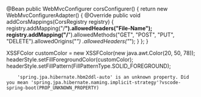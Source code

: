 @Bean
	public WebMvcConfigurer corsConfigurer() {
		return new WebMvcConfigurerAdapter() {
			@Override
			public void addCorsMappings(CorsRegistry registry) {
				registry.addMapping("/**").allowedHeaders("File-Name");
				registry.addMapping("/**").allowedMethods("GET", "POST", "PUT", "DELETE").allowedOrigins("*")
						.allowedHeaders("*");
			}
		};
	}



  XSSFColor customColor = new XSSFColor(new java.awt.Color(20, 50, 78));
        headerStyle.setFillForegroundColor(customColor);
        headerStyle.setFillPattern(FillPatternType.SOLID_FOREGROUND);


        'spring.jpa.hibernate.hbm2ddl-auto' is an unknown property. Did you mean 'spring.jpa.hibernate.naming.implicit-strategy'?vscode-spring-boot(PROP_UNKNOWN_PROPERTY)

